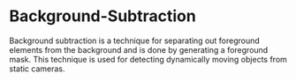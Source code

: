 # Background-Subtraction
Background subtraction is a technique for separating out foreground elements from the background and is done by generating a foreground mask. This technique is used for detecting dynamically moving objects from static cameras.
